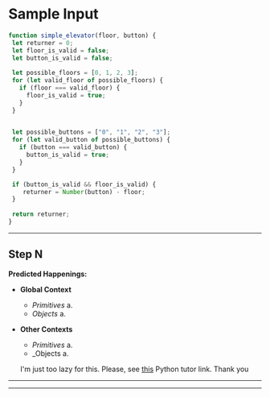 # Sample Input


```js
function simple_elevator(floor, button) {
 let returner = 0;
 let floor_is_valid = false;
 let button_is_valid = false;
  
 let possible_floors = [0, 1, 2, 3];
 for (let valid_floor of possible_floors) {
   if (floor === valid_floor) {
     floor_is_valid = true;
   }
 }

 
 let possible_buttons = ["0", "1", "2", "3"];
 for (let valid_button of possible_buttons) {
   if (button === valid_button) {
     button_is_valid = true;
   }
 }

 if (button_is_valid && floor_is_valid) {
  	returner = Number(button) - floor;
 }
  
 return returner;
}

```
---


## Step N


__Predicted Happenings:__
* __Global Context__
  * _Primitives_
    a. 
  * _Objects_
    a.
* __Other Contexts__
  * _Primitives_
    a. 
  * _Objects
    a.

  I'm just too lazy for this. Please, see [this](https://goo.gl/Ptm3Mr) Python tutor link. Thank you



___
___












